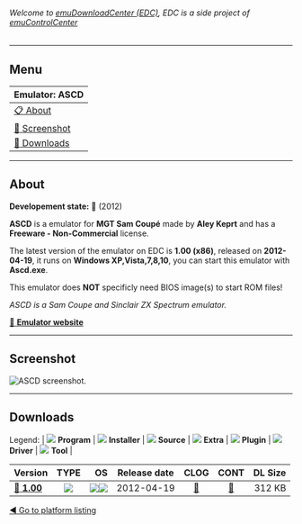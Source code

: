 ###### Welcome to [emuDownloadCenter (EDC)](https://github.com/PhoenixInteractiveNL/emuDownloadCenter/wiki/), EDC is a side project of [emuControlCenter](https://github.com/PhoenixInteractiveNL/emuControlCenter/wiki/)
***
## Menu
| **Emulator: ASCD** |
|:---------|
| [:clipboard: About](#about) |
| [:sunrise: Screenshot](#screenshot) |
| [:floppy_disk: Downloads](#downloads) |
***
## About
**Developement state:** :red_circle: (2012)

**ASCD** is a emulator for **MGT Sam Coupé** made by **Aley Keprt** and has a **Freeware - Non-Commercial** license.

The latest version of the emulator on EDC is **1.00 (x86)**, released on **2012-04-19**, it runs on **Windows XP,Vista,7,8,10**, you can start this emulator with **Ascd.exe**.

This emulator does **NOT** specificly need BIOS image(s) to start ROM files!

_ASCD is a Sam Coupe and Sinclair ZX Spectrum emulator._

[:link: **Emulator website**](http://keprt.cz)
***
## Screenshot
![](https://raw.githubusercontent.com/PhoenixInteractiveNL/emuDownloadCenter/master/hooks/ascd/emulator_screen_01.jpg "ASCD screenshot.")
***
## Downloads
Legend: | 
![](https://raw.githubusercontent.com/wiki/PhoenixInteractiveNL/emuDownloadCenter/images_misc/icon_program_24.png) **Program** | 
![](https://raw.githubusercontent.com/wiki/PhoenixInteractiveNL/emuDownloadCenter/images_misc/icon_installer_24.png) **Installer** | 
![](https://raw.githubusercontent.com/wiki/PhoenixInteractiveNL/emuDownloadCenter/images_misc/icon_source_code_24.png) **Source** | 
![](https://raw.githubusercontent.com/wiki/PhoenixInteractiveNL/emuDownloadCenter/images_misc/icon_extra_24.png) **Extra** | 
![](https://raw.githubusercontent.com/wiki/PhoenixInteractiveNL/emuDownloadCenter/images_misc/icon_plugin_24.png) **Plugin** | 
![](https://raw.githubusercontent.com/wiki/PhoenixInteractiveNL/emuDownloadCenter/images_misc/icon_driver_24.png) **Driver** | 
![](https://raw.githubusercontent.com/wiki/PhoenixInteractiveNL/emuDownloadCenter/images_misc/icon_tool_24.png) **Tool** | 
 
| Version | TYPE | OS | Release date | CLOG | CONT | DL Size |
|:--------|:----:|---:|:------------:|:----:|:----:|--------:|
| [:floppy_disk: **1.00**](https://github.com/PhoenixInteractiveNL/edc-repo0006/raw/master/ascd/1.00.7z) | ![](https://raw.githubusercontent.com/wiki/PhoenixInteractiveNL/emuDownloadCenter/images_misc/icon_program_24.png) | ![](https://raw.githubusercontent.com/wiki/PhoenixInteractiveNL/emuDownloadCenter/images_misc/logo_windows_24.png)![](https://raw.githubusercontent.com/wiki/PhoenixInteractiveNL/emuDownloadCenter/images_misc/icon_32-bit_24.png) | 2012-04-19 | [:page_facing_up:](https://github.com/PhoenixInteractiveNL/edc-repo0006/blob/master/ascd/1.00_changelog.txt) | [:mag_right:](https://github.com/PhoenixInteractiveNL/edc-repo0006/blob/master/ascd/1.00_contents.txt) | 312 KB |

[:arrow_backward: Go to platform listing](https://github.com/PhoenixInteractiveNL/emuDownloadCenter/wiki/EDC-Platform-List)
